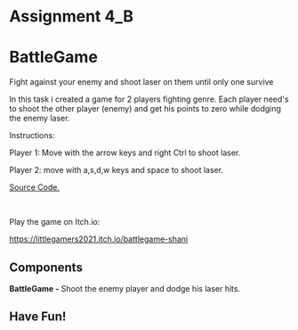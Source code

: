 # Assignment 4_B
# BattleGame
Fight against your enemy and shoot laser on them until only one survive


In this task i created a game for 2 players fighting genre.
Each player need's to shoot the other player (enemy)
and get his points to zero while dodging the enemy laser.

Instructions:

Player 1:
Move with the arrow keys and right Ctrl to shoot laser.

Player 2:
move with a,s,d,w keys and space to shoot laser.

[Source Code.](2A_Minimap)

<br />


Play the game on Itch.io:

https://littlegamers2021.itch.io/battlegame-shani

## Components
**BattleGame -** Shoot the enemy player and dodge his laser hits.

## **Have Fun!**
